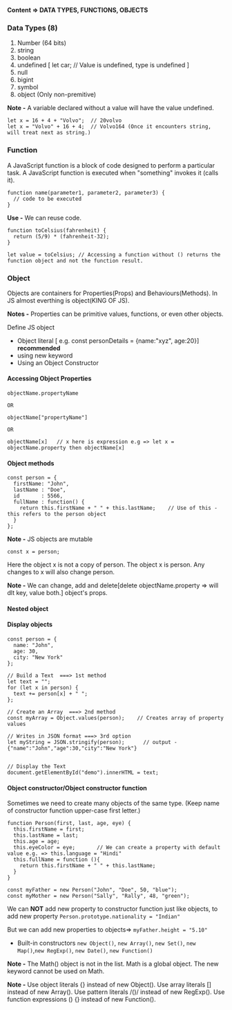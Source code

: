 **Content => DATA TYPES, FUNCTIONS, OBJECTS**
### Data Types (8)

1. Number (64 bits)
2. string
3. boolean
4. undefined [ let car;    // Value is undefined, type is undefined ]
5. null
6. bigint
7. symbol
8. object (Only non-premitive)


**Note -** A variable declared without a value will have the value undefined.

```JS
let x = 16 + 4 + "Volvo";  // 20volvo
let x = "Volvo" + 16 + 4;  // Volvo164 (Once it encounters string, will treat next as string.)

```
### Function

A JavaScript function is a block of code designed to perform a particular task.
A JavaScript function is executed when "something" invokes it (calls it).

```
function name(parameter1, parameter2, parameter3) {
  // code to be executed
}
```
**Use -** We can reuse code.

```JS
function toCelsius(fahrenheit) {
  return (5/9) * (fahrenheit-32);
}

let value = toCelsius; // Accessing a function without () returns the function object and not the function result.
```

### Object

Objects are containers for Properties(Props) and Behaviours(Methods). In JS almost everthing is object(KING OF JS).

**Notes -** Properties can be primitive values, functions, or even other objects.

Define JS object
- Object literal [ e.g. const personDetails = {name:"xyz", age:20}]  **recommended**
- using new keyword
- Using an Object Constructor

#### Accessing Object Properties

```JS
objectName.propertyName

OR

objectName["propertyName"]

OR

objectName[x]   // x here is expression e.g => let x = objectName.property then objectName[x]

```
#### Object methods

```JS
const person = {
  firstName: "John",
  lastName : "Doe",
  id       : 5566,
  fullName : function() {
    return this.firstName + " " + this.lastName;    // Use of this - this refers to the person object
  }
};

```

**Note -** JS objects are mutable

```JS
const x = person;
```
Here the object x is not a copy of person. The object x is person. Any changes to x will also change person.

**Note -** We can change, add and delete[delete objectName.property => will dlt key, value both.] object's props.

#### Nested object

#### Display objects

```JS
const person = {
  name: "John",
  age: 30,
  city: "New York"
};

// Build a Text  ===> 1st method
let text = "";
for (let x in person) {
  text += person[x] + " ";
};

// Create an Array  ===> 2nd method
const myArray = Object.values(person);    // Creates array of property values

// Writes in JSON format ===> 3rd option
let myString = JSON.stringify(person);      // output - {"name":"John","age":30,"city":"New York"}


// Display the Text
document.getElementById("demo").innerHTML = text;
```

#### Object constructor/Object constructor function

Sometimes we need to create many objects of the same type. (Keep name of constructor function upper-case first letter.)

```JS
function Person(first, last, age, eye) {
  this.firstName = first;
  this.lastName = last;
  this.age = age;
  this.eyeColor = eye;       // We can create a property with default value e.g. => this.language = "Hindi"
  this.fullName = function (){
    return this.firstName + " " + this.lastName;
  }
}

const myFather = new Person("John", "Doe", 50, "blue");
const myMother = new Person("Sally", "Rally", 48, "green");
```

We can **NOT** add new property to constructor function just like objects, to add new property
``` Person.prototype.nationality = "Indian" ```

But we can add new properties to objects=> ``` myFather.height = "5.10" ```

- Built-in constructors ```new Object()```, ```new Array()```, ```new Set()```, ```new Map()```,```new RegExp()```, ```new Date()```, ```new Function()```

**Note -** The Math() object is not in the list. Math is a global object. The new keyword cannot be used on Math.

**Note -** Use object literals {} instead of new Object(). Use array literals [] instead of new Array(). Use pattern literals /()/ instead of new RegExp(). Use function expressions () {} instead of new Function().